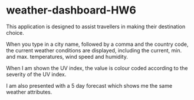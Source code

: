 # weather-dashboard-HW6

This application is designed to assist travellers in making their destination choice. 

When you type in a city name, followed by a comma and the country code, the current weather conditions are displayed, including the current, min. and max. temperatures, wind speed and humidity. 

When I am shown the UV index, the value is colour coded according to the severity of the UV index. 

I am also presented with a 5 day forecast which shows me the same weather attributes. 